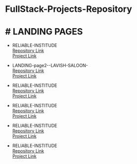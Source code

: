 # **FullStack-Projects-Repository**
# # LANDING PAGES
* RELIABLE-INSTITUDE    
  [Repository Link](https://github.com/yashdatir1999/LANDING-page1-RELIABLE-INSTITUDE)  
  [Project Link](https://yashdatir1999.github.io/RELIABLE-INSTITUDE/)

* LANDING-page2--LAVISH-SALOON-    
  [Repository Link](https://github.com/yashdatir1999/LANDING-page2--LAVISH-SALOON-)  
  [Project Link](https://yashdatir1999.github.io/LANDING-page2--LAVISH-SALOON-/)

* RELIABLE-INSTITUDE    
  [Repository Link](https://github.com/yashdatir1999/LANDING-page1-RELIABLE-INSTITUDE)  
  [Project Link](https://yashdatir1999.github.io/RELIABLE-INSTITUDE/)

* RELIABLE-INSTITUDE    
  [Repository Link](https://github.com/yashdatir1999/LANDING-page1-RELIABLE-INSTITUDE)  
  [Project Link](https://yashdatir1999.github.io/RELIABLE-INSTITUDE/)

* RELIABLE-INSTITUDE    
  [Repository Link](https://github.com/yashdatir1999/LANDING-page1-RELIABLE-INSTITUDE)  
  [Project Link](https://yashdatir1999.github.io/RELIABLE-INSTITUDE/)

* RELIABLE-INSTITUDE    
  [Repository Link](https://github.com/yashdatir1999/LANDING-page1-RELIABLE-INSTITUDE)  
  [Project Link](https://yashdatir1999.github.io/RELIABLE-INSTITUDE/)
